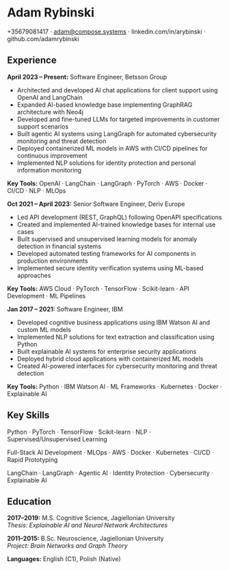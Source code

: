 # Adam Rybinski

+35679081417 · adam@compose.systems · linkedin.com/in/arybinski · github.com/adamrybinski

## Experience

**April 2023 – Present:** Software Engineer, Betsson Group  
- Architected and developed AI chat applications for client support using OpenAI and LangChain
- Expanded AI-based knowledge base implementing GraphRAG architecture with Neo4j
- Developed and fine-tuned LLMs for targeted improvements in customer support scenarios
- Built agentic AI systems using LangGraph for automated cybersecurity monitoring and threat detection
- Deployed containerized ML models in AWS with CI/CD pipelines for continuous improvement
- Implemented NLP solutions for identity protection and personal information monitoring

**Key Tools:** OpenAI · LangChain · LangGraph · PyTorch · AWS · Docker · CI/CD · NLP · MLOps

**Oct 2021 – April 2023:** Senior Software Engineer, Deriv Europe  
- Led API development (REST, GraphQL) following OpenAPI specifications
- Created and implemented AI-trained knowledge bases for internal use cases
- Built supervised and unsupervised learning models for anomaly detection in financial systems
- Developed automated testing frameworks for AI components in production environments
- Implemented secure identity verification systems using ML-based approaches

**Key Tools:** AWS Cloud · PyTorch · TensorFlow · Scikit-learn · API Development · ML Pipelines

**Jan 2017 – 2021:** Software Engineer, IBM  
- Developed cognitive business applications using IBM Watson AI and custom ML models
- Implemented NLP solutions for text extraction and classification using Python
- Built explainable AI systems for enterprise security applications
- Deployed hybrid cloud applications with containerized ML models
- Created AI-powered interfaces for cybersecurity monitoring and threat detection

**Key Tools:** Python · IBM Watson AI · ML Frameworks · Kubernetes · Docker · Explainable AI

## Key Skills
Python · PyTorch · TensorFlow · Scikit-learn · NLP · Supervised/Unsupervised Learning

Full-Stack AI Development · MLOps · AWS · Docker · Kubernetes · CI/CD · Rapid Prototyping

LangChain · LangGraph · Agentic AI · Identity Protection · Cybersecurity · Explainable AI

## Education

**2017–2019:** M.S. Cognitive Science, Jagiellonian University  
*Thesis: Explainable AI and Neural Network Architectures*

**2011–2015:** B.Sc. Neuroscience, Jagiellonian University  
*Project: Brain Networks and Graph Theory*

**Languages:** English (C1), Polish (Native)
